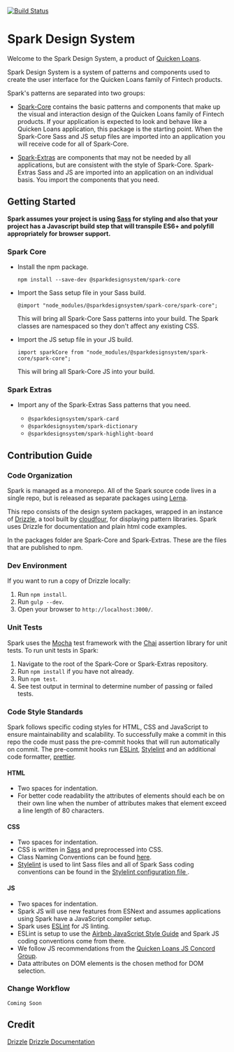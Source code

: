 [![Build Status](https://travis-ci.org/sparkdesignsystem/spark-design-system.svg?branch=staging)](https://travis-ci.org/sparkdesignsystem/spark-design-system)

# Spark Design System

Welcome to the Spark Design System, a product of [Quicken Loans](https://github.com/quickenloans).

Spark Design System is a system of patterns and components used to
create the user interface for the Quicken Loans family of Fintech
products.

Spark's patterns are separated into two groups:

* [Spark-Core](https://www.npmjs.com/package/@sparkdesignsystem/spark-core) contains the basic patterns and components that make up
  the visual and interaction design of the Quicken Loans family of
  Fintech products. If your application is expected to look and behave
  like a Quicken Loans application, this package is the starting point.
  When the Spark-Core Sass and JS setup files are imported into an application you will receive code for all of Spark-Core.

* [Spark-Extras](https://www.npmjs.com/package/@sparkdesignsystem/spark-extras) are components that may not be needed by all
  applications, but are consistent with the style of Spark-Core.
  Spark-Extras Sass and JS are imported into an application on an individual basis. You import the components that you need.

## Getting Started

**Spark assumes your project is using [Sass](https://sass-lang.com/) for styling and
also that your project has a Javascript build step that will transpile ES6+ and polyfill appropriately for browser support.**

### Spark Core

* Install the npm package.

  `npm install --save-dev @sparkdesignsystem/spark-core`

* Import the Sass setup file in your Sass build.

  `@import "node_modules/@sparkdesignsystem/spark-core/spark-core";`

  This will bring all Spark-Core Sass patterns into your build. The Spark classes
  are namespaced so they don't affect any existing CSS.

* Import the JS setup file in your JS build.

  `import sparkCore from "node_modules/@sparkdesignsystem/spark-core/spark-core";`

  This will bring all Spark-Core JS into your build.

### Spark Extras

* Import any of the Spark-Extras Sass patterns that you need.

  * `@sparkdesignsystem/spark-card`
  * `@sparkdesignsystem/spark-dictionary`
  * `@sparkdesignsystem/spark-highlight-board`

## Contribution Guide

### Code Organization

Spark is managed as a monorepo. All of the Spark source code lives in a
single repo, but is released as separate packages using
[Lerna](https://github.com/lerna/lerna).

This repo consists of the design system packages, wrapped in an instance
of [Drizzle](https://github.com/cloudfour/drizzle), a tool built
by [cloudfour](https://github.com/cloudfour), for displaying pattern
libraries. Spark uses Drizzle for documentation and plain html code examples.

In the packages folder are Spark-Core and Spark-Extras. These are the files
that are published to npm.

### Dev Environment

If you want to run a copy of Drizzle locally:

1. Run `npm install`.
2. Run `gulp --dev`.
3. Open your browser to `http://localhost:3000/`.

### Unit Tests

Spark uses the [Mocha](http://https://mochajs.org/.chaijs.com/) test
framework with the [Chai](http://www.chaijs.com/) assertion library
for unit tests. To run unit tests in Spark:

1. Navigate to the root of the Spark-Core or Spark-Extras repository.
2. Run `npm install` if you have not already.
3. Run `npm test`.
4. See test output in terminal to determine number of passing or failed tests.

### Code Style Standards

Spark follows specific coding styles for HTML, CSS and
JavaScript to ensure maintainability and scalability.
To successfully make a commit in this repo the code
must pass the pre-commit hooks that will run
automatically on commit. The pre-commit hooks run
[ESLint](https://eslint.org/), [Stylelint](https://github.com/stylelint/stylelint)
and an additional code formatter, [prettier](https://github.com/prettier/prettier).

#### HTML

* Two spaces for indentation.
* For better code readability the attributes of elements should each be on their own line
  when the number of attributes makes that element exceed a line length of 80 characters.

#### CSS

* Two spaces for indentation.
* CSS is written in [Sass](https://sass-lang.com/) and preprocessed into CSS.
* Class Naming Conventions can be found [here](https://sparkdesignsystem.com/docs/class-naming-convention).
* [Stylelint](https://github.com/stylelint/stylelint) is used to lint
  Sass files and all of Spark Sass coding conventions can be found
  in the [Stylelint configuration file ](https://github.com/sparkdesignsystem/spark-design-system/blob/master/.stylelintrc).

#### JS

* Two spaces for indentation.
* Spark JS will use new features from ESNext and assumes applications using Spark
  have a JavaScript compiler setup.
* Spark uses [ESLint](https://eslint.org/) for JS linting.
* ESLint is setup to use the [Airbnb JavaScript Style Guide](https://github.com/airbnb/javascript)
  and Spark JS coding conventions come from there.
* We follow JS recommendations from the [Quicken Loans JS Concord Group](https://github.com/QuickenLoans/js-concord/blob/master/rfc/cgr-0001-style-and-lint.md).
* Data attributes on DOM elements is the chosen method for DOM selection.

### Change Workflow

`Coming Soon`

## Credit

[Drizzle](https://github.com/cloudfour/drizzle)
[Drizzle Documentation](docs)
